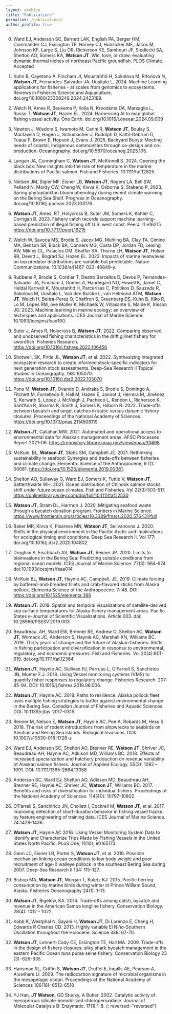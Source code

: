 ```yaml
---
layout: archive
title: "Publications"
permalink: /publications/
author_profile: true
---
```



0. Ward EJ, Anderson SC, Barnett LAK, English PA, Berger HM, Commander CJ, Essington TE, Harvey CJ, Hunsicker ME, Jacox M, Johnson KF, Large S, Liu OR, Richerson KE, Samhouri JF, Siedlecki SA, Shelton AO, Somers KA, **Watson JT**. Win, lose, or draw: evaluating dynamic thermal niches of northeast Pacific groundfish. PLOS Climate. Accepted

0. Kuhn B, Cayetano A, Fincham JI, Moustahfid H, Sokolova M, Rifonova N, **Watson JT**, Fernandes-Salvador JA, Uusitalo L. 2024. Machine Learning applications for fisheries - at scales from genomics to ecosystems. Reviews in Fisheries Science and Aquaculture. doi.org/10.1080/23308249.2024.2423189. 

0. Welch H, Ames R, Beukema P, Kolla N, Kroodsma DA, Marsaglia L, Russo T, **Watson JT**, Hazen EL. 2024. Harnessing AI to map global fishing vessel activity. One Earth. doi.org/10.1016/j.oneear.2024.09.009

0. Newton J, Wisdom S, Iwamoto M, Carini R, **Watson JT**, Boulay S, Mactavish D, Hagen J, Schumacher J, Rudolph D, Kattil-Debrum D, Tuaua P, Brown E, Hopson J, Evans J. 2025. Backyard Buoys: Meeting needs of coastal, Indigenous communities through co-design and co-production. Oceanography. doi.org/10.5670/oceanog.2025.105.
    
0. Langan JA, Cunningham C, **Watson JT**, McKinnell S. 2024. Opening the black box: New insights into the role of temperature in the marine distributions of Pacific salmon. Fish and Fisheries. 10.1111/faf.12825.

0. Nielsen JM, Sigler MF, Eisner LB, **Watson JT**, Rogers LA, Bell SW, Pelland N, Mordy CW, Cheng W, Kivva K, Osborne S, Stabeno P. 2023. Spring phytoplankton bloom phenology during recent climate warming on the Bering Sea Shelf. Progress in Oceanography. doi.org/10.1016/j.pocean.2023.103176.

0. **Watson JT**, Ames, RT, Holycross B, Suter JM, Somers K, Kohler C, Corrigan B. 2023. Fishery catch records support machine learning-based prediction of illegal fishing off U.S. west coast. PeerJ. 11:e16215 https://doi.org/10.7717/peerj.16215

0. Welch W, Savoca MS, Brodie S, Jacox MG, Muhling BA, Clay TA, Cimino MA, Benson SR, Block BA, Conners MG, Costa DP, Jordan FD, Leising AW, Mikles CL, Palacios DM, Shaffer SA, Thorne LH, **Watson JT**, Holser RR, Dewitt L, Bograd SJ, Hazen EL. 2023. Impacts of marine heatwaves on top predator distributions are variable but predictable. Nature Communications. 10.1038/s41467-023-40849-y.

0. Rubbens P, Brodie S, Cordier T, Destro Barcellos D, Devos P, Fernandes-Salvador JA, Fincham J, Gomes A, Handegard NO, Howell K, Jamet C, Heldal Kartveit K, Moustahfid H, Parcerisas C, Politikos D, Sauzede R, Sokolova M, Uusitalo L, Van den Bulcke L, van Helmond ATM, **Watson JT**, Welch H, Beltra-Perez O, Chaffron S, Greenberg DS, Kuhn B, Kiko R, Lo M, Lopes RM, ove Moller K, Michaels W, Villasante S, Malde K, Irisson JO. 2023. Machine learning in marine ecology: an overview of techniques and applications. ICES Journal of Marine Science. 10.1093/icesjms/fsad100.

0. Suter J, Ames R, Holycross B, **Watson JT**. 2022. Comparing observed and unobserved fishing characteristics in the drift gillnet fishery for swordfish. Fisheries Research. https://doi.org/10.1016/j.fishres.2022.106456

0. Shotwell, SK, Pirtle JL, **Watson JT**, et al. 2022. Synthesizing integrated ecosystem research to create informed stock-specific indicators for next generation stock assessments. Deep-Sea Research II Topical Studies in Oceangraphy. 198: 105070. https://doi.org/10.1016/j.dsr2.2022.105070

0. Pons M, **Watson JT**, Ovando D, Andraka S, Brodie S, Domingo A, Fitchett M, Forselledo R, Hall M, Hazen E, Jannot J, Herrera M, Jiménez S, Kerwath S, López J, McVeigh J, Pacheco L, Rendon L, Richerson K, Sant’Ana R, Sharma R, Smith J, Somers K, Hilborn R. 2022. Trade-offs between bycatch and target catches in static versus dynamic fishery closures. Proceedings of the National Academy of Sciences. https://doi.org/10.1073/pnas.2114508119
 
0. **Watson JT**, Callahan MW. 2021. Automated and operational access to environmental data for Alaska’s management areas. AFSC Processed Report 2021-06. https://repository.library.noaa.gov/view/noaa/33498

0. McKuin, BL, **Watson JT**, Stohs SM, Campbell JE. 2021. Rethinking sustainability in seafood: Synergies and trade-offs between fisheries and climate change. Elementa: Science of the Anthropocene, 9 (1): 00081. https://doi.org/10.1525/elementa.2019.00081.

0. Shelton AO, Sullaway G, Ward EJ, Somers K, Tuttle V, **Watson JT**, Satterthwaite WH. 2021. Ocean distribution of Chinook salmon stocks shift under future ocean climates. Fish and Fisheries. Vol 22(3):503-517. https://onlinelibrary.wiley.com/doi/full/10.1111/faf.12530

0. **Watson JT**, Stram DL, Harmon J. 2020. Mitigating seafood waste through a bycatch donation program. Frontiers in Marine Science. https://www.frontiersin.org/articles/10.3389/fmars.2020.576431/full

0. Baker MR, Kivva K, Pisareva MN, **Watson JT**, Selivanovna J. 2020. Shifts in the physical environment in the Pacific Arctic and implications for ecological timing and conditions. Deep Sea Research II. Vol 177: doi.org/10.1016/j.dsr2.2020.104802

0. Droghini A, Fischbach AS, **Watson JT**, Reimer JP. 2020. Limits to bioinvasions in the Bering Sea: Predicting suitable conditions from regional ocean models. ICES Journal of Marine Science. 77(3): 964-974. doi:10.1093/icesjms/fsaa014

0. McKuin BL, **Watson JT**, Haynie AC, Campbell, JE. 2019. Climate forcing by battered-and-breaded fillets and crab-flavored sticks from Alaska pollock. Elementa Science of the Anthropocene. 7: 48. DOI: https://doi.org/10.1525/elementa.386

0. **Watson JT**. 2019. Spatial and temporal visualizations of satellite-derived sea surface temperatures for Alaska fishery management areas. Pacific States e-Journal of Scientific Visualizations. Article 003. doi: 10.28966/PSESV.2019.003

0. Beaudreau, AH, Ward EW, Brenner RE, Andrew O, Shelton AO, **Watson JT**, Womack JC, Anderson S, Haynie AC, Marshall KN, Williams BC. 2019. Thirty years of change and the future of Alaskan fisheries: Shifts in fishing participation and diversification in response to environmental, regulatory, and economic pressures. Fish and Fisheries. Vol 20(4):601-619. doi.org/10.1111/faf.12364

0. **Watson JT**, Haynie AC, Sullivan PJ, Perruso L, O’Farrell S, Sanchirico JN, Mueter F.J. 2018. Using Vessel monitoring systems (VMS) to quantify fisher responses to regulatory change. Fisheries Research. 207: 85-94. DOI: 10.1016/j.fishres.2018.06.006.

0. **Watson JT**, Haynie AC. 2018. Paths to resilience: Alaska pollock fleet uses multiple fishing strategies to buffer against environmental change in the Bering Sea. Canadian Journal of Fisheries and Aquatic Sciences. DOI: 10.1139/cjfas-2017-0315

0. Renner M, Nelson E, **Watson JT**, Haynie AC, Poe A, Robards M, Hess S. 2018. The risk of rodent introductions from shipwrecks to seabirds on Aleutian and Bering Sea islands. Biological Invasions. DOI: 10.1007/s10530-018-1726-z

0. Ward EJ, Anderson SC, Shelton AO, Brenner RE, **Watson JT**, Shriver JC, Beaudreau AH, Haynie AC, Adkison MD, Williams BC. 2018. Effects of increased specialization and hatchery production on revenue variability of Alaskan salmon fishers. Journal of Applied Ecology. 55(3): 1082 – 1091. DOI: 10.1111/1365-2664.13058

0. Anderson SC, Ward EJ, Shelton AO, Adkison MD, Beaudreau AH, Brenner RE, Haynie AC, Shriver JC, **Watson JT**, Williams BC. 2017. Benefits and risks of diversification for individual fishers. Proceedings of the National Academy of Sciences. 114(40): 10797-10802.

0. O’Farrell S, Sanchirico JN, Chollett I, Cockrell M, **Watson JT**, et al. 2017. Improving detection of short-duration behavior in fishing vessel tracks by feature engineering of training data. ICES Journal of Marine Science. 74:1428-1436.

0. **Watson JT**, Haynie AC 2016. Using Vessel Monitoring System Data to Identify and Characterize Trips Made by Fishing Vessels in the United States North Pacific. PLoS One, 11(10), e0165173.

0. Gann JC, Eisner LB, Porter S, **Watson JT**, et al. 2016. Possible mechanism linking ocean conditions to low body weight and poor recruitment of age-0 walleye pollock in the southeast Bering Sea during 2007. Deep-Sea Research II 134: 115–127.

0. Bishop MA, **Watson JT**, Morgan T, Kuletz KJ. 2015. Pacific herring consumption by marine birds during winter in Prince William Sound, Alaska. Fisheries Oceanography 24(1): 1-13.

0. **Watson JT**, Bigelow, KA. 2014. Trade-offs among catch, bycatch and revenue in the American Samoa longline fishery. Conservation Biology. 28(4): 1012 - 1022.

0. Kobb K, Westphal N, Sayani H, **Watson JT**, Di Lorenzo E, Cheng H, Edwards R Charles CD. 2013. Highly variable El Niño-Southern Oscillation throughout the Holocene. Science 339: 67-70.

0. **Watson JT**, Lennert-Cody CE, Essington TE, Hall MA. 2009. Trade-offs in the design of fishery closures: silky shark bycatch management in the eastern Pacific Ocean tuna purse seine fishery. Conservation Biology 23 (3): 626-635.

0. Hansman RL, Griffin S, **Watson JT**, Druffel E, Ingalls AE, Pearson A, Aluwihare LI. 2009. The radiocarbon signature of microbial organisms in the mesopelagic ocean. Proceedings of the National Academy of Sciences 106(16): 6513-6518

0. YJ Han, **JT Watson**, GD Stucky, A Butler. 2002. Catalytic activity of mesoporous silicate-immobilized chloroperoxidase. Journal of Molecular Catalysis B: Enzymatic. 17(1):1-8.
{: reversed="reversed"}
